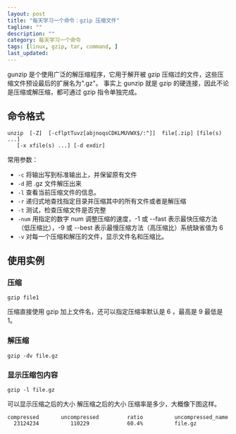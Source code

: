 ```yaml
---
layout: post
title: "每天学习一个命令：gzip 压缩文件"
tagline: ""
description: ""
category: 每天学习一个命令
tags: [linux, gzip, tar, command, ]
last_updated:
---
```



gunzip 是个使用广泛的解压缩程序，它用于解开被 gzip 压缩过的文件，这些压缩文件预设最后的扩展名为".gz"。  事实上 gunzip 就是 gzip 的硬连接，因此不论是压缩或解压缩，都可通过 gzip 指令单独完成。

## 命令格式

    unzip  [-Z]  [-cflptTuvz[abjnoqsCDKLMUVWX$/:^]]  file[.zip] [file(s) ...]
       [-x xfile(s) ...] [-d exdir]

常用参数：

- `-c` 将输出写到标准输出上，并保留原有文件
- `-d` 把 .gz 文件解压出来
- `-l` 查看当前压缩文件的信息。
- `-r` 递归式地查找指定目录并压缩其中的所有文件或者是解压缩
- `-t` 测试，检查压缩文件是否完整
- `-num` 用指定的数字 num 调整压缩的速度，-1 或 --fast 表示最快压缩方法（低压缩比），-9 或 --best 表示最慢压缩方法（高压缩比）系统缺省值为 6
- `-v` 对每一个压缩和解压的文件，显示文件名和压缩比。

## 使用实例

### 压缩

    gzip file1

压缩直接使用 gzip 加上文件名，还可以指定压缩率默认是 6 ，最高是 9 最低是 1。

### 解压缩

    gzip -dv file.gz

### 显示压缩包内容

    gzip -l file.gz

可以显示压缩之后的大小 解压缩之后的大小 压缩率是多少，大概像下图这样。

    compressed       uncompressed         ratio          uncompressed_name
      23124234          110229            60.4%          file.gz


